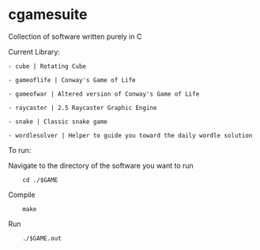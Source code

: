 # cgamesuite

Collection of software written purely in C

Current Library:

    - cube | Rotating Cube

    - gameoflife | Conway's Game of Life

    - gameofwar | Altered version of Conway's Game of Life 

    - raycaster | 2.5 Raycaster Graphic Engine

    - snake | Classic snake game

    - wordlesolver | Helper to guide you toward the daily wordle solution

To run:

Navigate to the directory of the software you want to run
```
    cd ./$GAME
```

Compile
```
    make
```

Run
```
    ./$GAME.out
```
